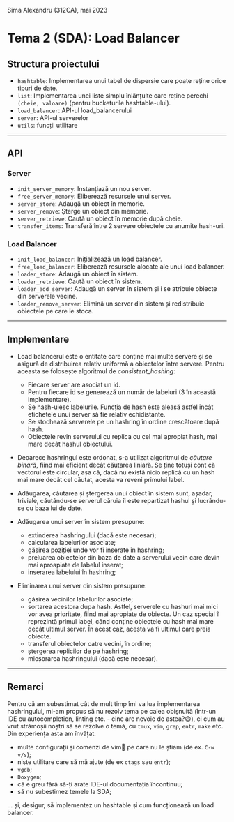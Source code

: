 Sima Alexandru (312CA), mai 2023

# Tema 2 (SDA): Load Balancer

## Structura proiectului

- `hashtable`: Implementarea unui tabel de dispersie care poate reține orice
  tipuri de date.
- `list`: Implementarea unei liste simplu înlănțuite care reține perechi
  `(cheie, valoare)` (pentru bucketurile hashtable-ului).
- `load_balancer`: API-ul load_balancerului
- `server`: API-ul serverelor
- `utils`: funcții utilitare

---

## API

### Server

- `init_server_memory`: Instanțiază un nou server.
- `free_server_memory`: Eliberează resursele unui server.
- `server_store`: Adaugă un obiect în memorie.
- `server_remove`: Șterge un obiect din memorie.
- `server_retrieve`: Caută un obiect în memorie după cheie.
- `transfer_items`: Transferă între 2 servere obiectele cu anumite hash-uri.

### Load Balancer

- `init_load_balancer`: Inițializează un load balancer.
- `free_load_balancer`: Eliberează resursele alocate ale unui load balancer.
- `loader_store`: Adaugă un obiect în sistem.
- `loader_retrieve`: Caută un obiect în sistem.
- `loader_add_server`: Adaugă un server în sistem și i se atribuie obiecte
  din serverele vecine.
- `loader_remove_server`: Elimină un server din sistem și redistribuie
  obiectele pe care le stoca.

---

## Implementare

- Load balancerul este o entitate care conține mai multe servere și se asigură
  de distribuirea relativ uniformă a obiectelor între servere. Pentru aceasta se
  folosește algoritmul de _consistent_hashing_:

  - Fiecare server are asociat un id.
  - Pentru fiecare id se generează un număr de labeluri (3 în această
    implementare).
  - Se hash-uiesc labelurile. Funcția de hash este aleasă astfel încât
    etichetele unui server să fie relativ echidistante.
  - Se stochează serverele pe un hashring în ordine crescătoare după hash.
  - Obiectele revin serverului cu replica cu cel mai apropiat hash, mai mare
    decât hashul obiectului.

- Deoarece hashringul este ordonat, s-a utilizat algoritmul de _căutare binară_,
  fiind mai eficient decât căutarea liniară. Se ține totuși cont că vectorul
  este circular, așa că, dacă nu există nicio replică cu un hash mai mare decât
  cel căutat, acesta va reveni primului label.

- Adăugarea, căutarea și ștergerea unui obiect în sistem sunt, așadar, triviale,
  căutându-se serverul căruia îi este repartizat hashul și lucrându-se cu baza
  lui de date.

- Adăugarea unui server în sistem presupune:

  - extinderea hashringului (dacă este necesar);
  - calcularea labelurilor asociate;
  - găsirea poziției unde vor fi inserate în hashring;
  - preluarea obiectelor din baza de date a serverului vecin care devin mai
    aproapiate de labelul inserat;
  - inserarea labelului în hashring;

- Eliminarea unui server din sistem presupune:
  - găsirea vecinilor labelurilor asociate;
  - sortarea acestora dupa hash. Astfel, serverele cu hashuri mai mici vor avea
    prioritate, fiind mai apropiate de obiecte. Un caz special îl reprezintă
    primul label, când conține obiectele cu hash mai mare decât ultimul server.
    În acest caz, acesta va fi ultimul care preia obiecte.
  - transferul obiectelor catre vecini, în ordine;
  - ștergerea replicilor de pe hashring;
  - micșorarea hashringului (dacă este necesar).

---

## Remarci

Pentru că am subestimat cât de mult timp îmi va lua implementarea hashringului,
mi-am propus să nu rezolv tema pe calea obișnuită (într-un IDE cu
autocompletion, linting etc. - cine are nevoie de astea?😄), ci cum au vrut
strămoșii noștri să se rezolve o temă, cu `tmux`, `vim`, `grep`, `entr`, `make`
etc. Din experiența asta am învățat:

- multe configurații și comenzi de vim💪 pe care nu le știam (de ex. `C-w v/s`);
- niște utilitare care să mă ajute (de ex `ctags` sau `entr`);
- `vgdb`;
- `Doxygen`;
- că e greu fără să-ți arate IDE-ul documentația încontinuu;
- să nu subestimez temele la SDA;

... și, desigur, să implementez un hashtable și cum funcționează un load
balancer.
